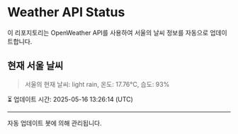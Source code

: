 
# Weather API Status

이 리포지토리는 OpenWeather API를 사용하여 서울의 날씨 정보를 자동으로 업데이트합니다.

## 현재 서울 날씨
> 서울의 현재 날씨: light rain, 온도: 17.76°C, 습도: 93%

⏳ 업데이트 시간: 2025-05-16 13:26:14 (UTC)

---
자동 업데이트 봇에 의해 관리됩니다.
